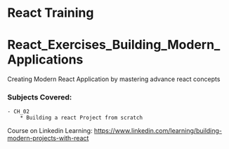# React Training

# React_Exercises_Building_Modern_Applications


Creating Modern React Application by mastering advance react concepts 


### Subjects Covered: 
    - CH_02
        * Building a react Project from scratch




Course on Linkedin Learning: https://www.linkedin.com/learning/building-modern-projects-with-react
